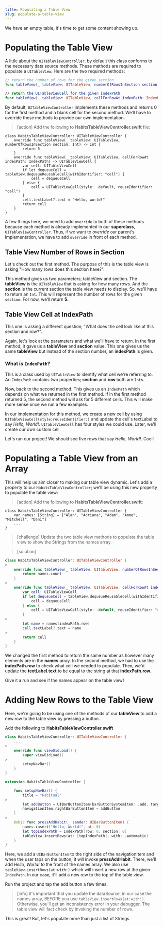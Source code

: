 ```yaml
---
title: Populating a Table View
slug: populate-a-table-view
---
```


We have an empty table, it's time to get some content showing up.

# Populating the Table View

A little about the `UITableViewController`, by default this class conforms to the necessary data source methods. These methods are required to populate a `UITableView`. Here are the two required methods:

```swift
// return the number of rows for the given section
func tableView(_ tableView: UITableView, numberOfRowsInSection section: Int) -> Int

// return the UITableViewCell for the given indexPath
func tableView(_ tableView: UITableView, cellForRowAt indexPath: IndexPath) -> UITableViewCell
```

By default, `UITableViewController` implements these methods and returns 0 for the first method and a blank cell for the second method. We'll have to override these methods to provide our own implementation.

> [action]
> Add the following to **HabitsTableViewController.swift** file:
>
```
class HabitsTableViewController: UITableViewController {
    override func tableView(_ tableView: UITableView, numberOfRowsInSection section: Int) -> Int {
        return 5
    }
    override func tableView(_ tableView: UITableView, cellForRowAt indexPath: IndexPath) -> UITableViewCell {
        var cell: UITableViewCell
        if let dequeueCell = tableView.dequeueReusableCell(withIdentifier: "cell") {
            cell = dequeueCell
        } else {
            cell = UITableViewCell(style: .default, reuseIdentifier: "cell")
        }
        cell.textLabel?.text = "Hello, world!"
        return cell
    }
}
```
>

A few things here, we need to add `override` to both of these methods because each method is already implemented in our **superclass**, `UITableViewController`.
Thus, if we want to *override* our parent's implementation, we have to add `override` in front of each method.

## Table View Number of Rows in Section

Let's check out the first method.
The purpose of this is the table view is asking "How many rows does this section have?".

This method gives us two parameters; tableView and section.
The **tableView** is the `UITableView` that is asking for how many rows.
And the **section** is the current section the table view needs to display.
So, we'll have to return an `Int`. This will represent the number of rows for the given `section`.
For now, we'll return **5**.

## Table View Cell at IndexPath

This one is asking a different question; "What does the cell look like at this section and row?".

Again, let's look at the parameters and what we'll have to return.
In the first method, it gave us a **tableView** and **section** value.
This one gives us the same **tableView** but instead of the section number, an **indexPath** is given.

### What is `IndexPath`?

This is a class used by `UITableView` to identify what cell we're referring to.
An `IndexPath` contains two properties; **section** and **row** both are `Int`s.

Now, back to the second method.
This gives us an `IndexPath` which depends on what we returned in the first method.
If in the first method returned 5, the second method will ask for 5 different cells.
This will make more sense once we run a few examples.

In our implementation for this method, we create a new cell by using `UITableViewCell(style:reuseIdentifier:)` and update the cell's textLabel to say *Hello, World!*.
`UITableViewCell` has four styles we could use.
Later, we'll create our own custom cell.

Let's run our project!
We should see five rows that say *Hello, World!*.
Cool!

# Populating a Table View from an Array

This will help us aim closer to making our table view dynamic.
Let's add a property to our `HabitsTableViewController`; we'll be using this new property to populate the table view:

> [action]
> Add the following to **HabitsTableViewController.swift**:
>
```
class HabitsTableViewController: UITableViewController {
    var names: [String] = ["Alan", "Adriana", "Adam", "Anne", "Mitchell", "Dani"]
    ...
}
```
>

<!--  -->

> [challenge]
> Update the two table view methods to populate the table view to show the Strings from the names array.
>

<!--  -->

> [solution]
>
```swift
class HabitsTableViewController: UITableViewController {
>
    override func tableView(_ tableView: UITableView, numberOfRowsInSection section: Int) -> Int {
        return names.count
    }
>
    override func tableView(_ tableView: UITableView, cellForRowAt indexPath: IndexPath) -> UITableViewCell {
        var cell: UITableViewCell
        if let dequeueCell = tableView.dequeueReusableCell(withIdentifier: "cell") {
            cell = dequeueCell
        } else {
            cell = UITableViewCell(style: .default, reuseIdentifier: "cell")
        }
>
        let name = names[indexPath.row]
        cell.textLabel?.text = name
>
        return cell
    }
}
```
>

We changed the first method to return the same number as however many elements are in the **names** array.
In the second method, we had to use the **indexPath.row** to check what cell we needed to populate.
Then, we'd update the **textLabel.text** to be equal to the string at that **indexPath.row**.

Give it a run and see if the names appear on the table view!

# Adding New Rows to the Table View

Here, we're going to be using one of the methods of our **tableView** to add a new row to the table view by pressing a button.

Add the following to **HabitsTableViewController.swift**

```swift
class HabitsTableViewController: UITableViewController {
    ...
>
    override func viewDidLoad() {
        super.viewDidLoad()
>
        setupNavBar()
    }
}

extension HabitsTableViewController {

    func setupNavBar() {
        title = "Habitual"
>
        let addButton = UIBarButtonItem(barButtonSystemItem: .add, target: self, action: #selector(pressAddHabit(_:)))
        navigationItem.rightBarButtonItem = addButton
    }
>
    @objc func pressAddHabit(_ sender: UIBarButtonItem) {
        names.insert("Hello, World!", at: 0)
        let topIndexPath = IndexPath(row: 0, section: 0)
        tableView.insertRows(at: [topIndexPath], with: .automatic)
    }
}
```


Here, we add a `UIBarButtonItem` to the right side of the navigationItem and when the user taps on the button, it will invoke **pressAddHabit**.
There, we'll add *Hello, World!* to the front of the names array.
We also use `tableView.insertRows(at:with:)` which will insert a new row at the given `IndexPath`.
In our case, it'll add a new row to the top of the table view.

Run the project and tap the add button a few times.

> [info]
> it's important that you update the dataSource, in our case the names array, BEFORE you use `tableView.insertRows(at:with:)`. Otherwise, you'll get an inconsistency error in your debugger.
> The table view will fact check by invoking the number of rows.
>

This is great! But, let's populate more than just a list of Strings.
